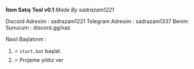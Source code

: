 **İtem Satış Tool v0.1**
*Made By sadrazam1221*

Discord Adresim : sadrazam1221
Telegram Adresim : sadrazam1337
Benim Sunucum : discord.gg/naz

Nasıl Başlatırım :

1. ⭐ `start.bat` başlat.
2. ⭐ Projeme yıldız ver
  
